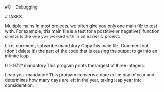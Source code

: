 #C - Debugging

#TASKS.

Multiple mains
In most projects, we often give you only one main file to test with. For example, this main file is a test for a postitive or negative() function similar to the one you worked with in an earlier C project:

Like, comment, subscribe mandatory Copy this main file. Comment out (don’t delete it!) the part of the code that is causing the output to go into an infinite loop.

0 > 972?
mandatory
This program prints the largest of three integers.

Leap year
mandatory
This program converts a date to the day of year and determines how many days are left in the year, taking leap year into consideration.

